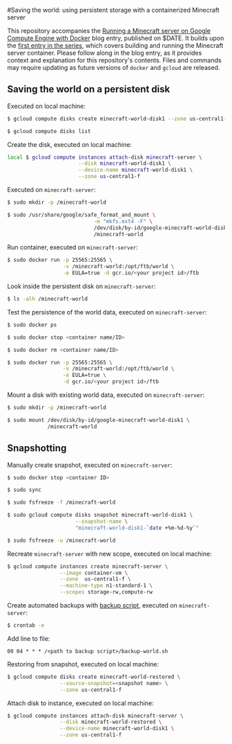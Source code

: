 <!--- Copyright 2015 Google
Licensed under the Apache License, Version 2.0 (the "License");
you may not use this file except in compliance with the License.
You may obtain a copy of the License at

     http://www.apache.org/licenses/LICENSE-2.0

Unless required by applicable law or agreed to in writing, software
distributed under the License is distributed on an "AS IS" BASIS,
WITHOUT WARRANTIES OR CONDITIONS OF ANY KIND, either express or implied.
See the License for the specific language governing permissions and
limitations under the License.--->

#Saving the world: using persistent storage with a containerized Minecraft server

This repository accompanies the [Running a Minecraft server on Google Compute Engine with Docker](http://www.blog.juliaferraioli.com/2015/07/saving-world-using-persistent-storage.html) blog entry, published on $DATE. It builds upon the [first entry in the series](http://www.blog.juliaferraioli.com/2015/06/running-minecraft-server-on-google.html), which covers building and running the Minecraft server container. Please follow along in the blog entry, as it provides context and explanation for this repository's contents. Files and commands may require updating as future versions of `docker` and `gcloud` are released.

## Saving the world on a persistent disk

Executed on local machine:

```bash
$ gcloud compute disks create minecraft-world-disk1 --zone us-central1-f

$ gcloud compute disks list
```

Create the disk, executed on local machine:

```bash
local $ gcloud compute instances attach-disk minecraft-server \
                       --disk minecraft-world-disk1 \
                       --device-name minecraft-world-disk1 \
                       --zone us-central1-f
```

Executed on `minecraft-server`:

```bash
$ sudo mkdir -p /minecraft-world

$ sudo /usr/share/google/safe_format_and_mount \
                            -m "mkfs.ext4 -F" \
                            /dev/disk/by-id/google-minecraft-world-disk1 \
                            /minecraft-world
```

Run container, executed on `minecraft-server`:

```bash
$ sudo docker run -p 25565:25565 \
                  -v /minecraft-world:/opt/ftb/world \
                  -e EULA=true -d gcr.io/<your project id>/ftb
```

Look inside the persistent disk on `minecraft-server`:

```bash
$ ls -alh /minecraft-world
```

Test the persistence of the world data, executed on `minecraft-server`:

```bash
$ sudo docker ps

$ sudo docker stop <container name/ID>

$ sudo docker rm <container name/ID>

$ sudo docker run -p 25565:25565 \
                  -v /minecraft-world:/opt/ftb/world \
                  -e EULA=true \
                  -d gcr.io/<your project id>/ftb
```

Mount a disk with existing world data, executed on `minecraft-server`:

```bash
$ sudo mkdir -p /minecraft-world

$ sudo mount /dev/disk/by-id/google-minecraft-world-disk1 \
             /minecraft-world
```

## Snapshotting

Manually create snapshot, executed on `minecraft-server`:

```bash
$ sudo docker stop <container ID>

$ sudo sync

$ sudo fsfreeze -f /minecraft-world

$ sudo gcloud compute disks snapshot minecraft-world-disk1 \
                      --snapshot-name \
                      "minecraft-world-disk1-`date +%m-%d-%y`"

$ sudo fsfreeze -u /minecraft-world                      
```

Recreate `minecraft-server` with new scope, executed on local machine:

```bash
$ gcloud compute instances create minecraft-server \
                 --image container-vm \
                 --zone  us-central1-f \
                 --machine-type n1-standard-1 \
                 --scopes storage-rw,compute-rw
```

Create automated backups with [backup script](), executed on `minecraft-server`:

```bash
$ crontab -e
```

Add line to file:

```
00 04 * * * /<path to backup script>/backup-world.sh
```

Restoring from snapshot, executed on local machine:

```bash
$ gcloud compute disks create minecraft-world-restored \
                 --source-snapshot=<snapshot name> \
                 --zone us-central1-f
```

Attach disk to instance, executed on local machine:

```bash
$ gcloud compute instances attach-disk minecraft-server \
                 --disk minecraft-world-restored \
                 --device-name minecraft-world-disk1 \
                 --zone us-central1-f
```
